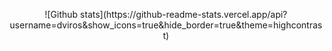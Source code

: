 <p align="center">
![Github stats](https://github-readme-stats.vercel.app/api?username=dviros&show_icons=true&hide_border=true&theme=highcontrast)
</p>
